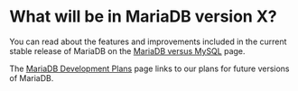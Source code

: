 
# What will be in MariaDB version X?

You can read about the features and improvements included in the current stable release of MariaDB on the 
[MariaDB versus MySQL](../../../../release-notes/mariadb-community-server/compatibility-and-differences/mariadb-vs-mysql-compatibility.md) page.


The [MariaDB Development Plans](../../../../general-resources/learning-and-training/training-and-tutorials/advanced-mariadb-articles/development-articles/general-development-information/development-plans/old-plans/mariadb-developer-meeting-athens/mariadb-developer-meeting-athens-friday-11-nov-2011/plans-for-56.md)
page links to our plans for future versions of MariaDB.

